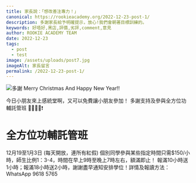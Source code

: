 ```yaml
---
title: 家長說：「想改善注專力！」
canonical: https://rookieacademy.org/2022-12-23-post-1/
description: 多謝家長給予明確提示，放心!我們會朝著目標訓練的。
keywords: 好唔好,黑店,評價,劣評,comment,意見
author: ROOKIE ACADEMY TEAM
date: 2022-12-23
tags:
  - post
  - test
image: /assets/uploads/post7.jpg
imageAlt: 家長留言
permalink: /2022-12-23-post-1/
---
```

![多謝](/assets/uploads/post8.jpg)
Merry Christmas And Happy New Year!!

今日小朋友來上感統堂啊，又可以免費讓小朋友參加！
多謝支持及參與全方位功輔託管班 💞🎅🏻🧸❗
# 全方位功輔託管班
12月19至1月3日 (每天開放，連所有紅假) 個別同學參與某些指定時間只需$150/小時，師生比例1：3-4，時間在早上9時至晚上7時左右，額滿即止！
報滿10小時送1小時；報滿18小時送2小時，謝謝盡早通知安排學位！詳情及報讀方法：WhatsApp 9618 5765 
